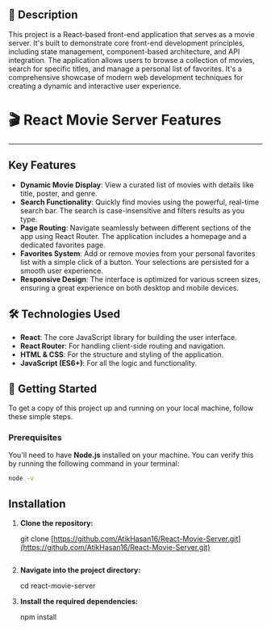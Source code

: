 ## 📝 Description

This project is a React-based front-end application that serves as a movie server. It's built to demonstrate core front-end development principles, including state management, component-based architecture, and API integration. The application allows users to browse a collection of movies, search for specific titles, and manage a personal list of favorites. It's a comprehensive showcase of modern web development techniques for creating a dynamic and interactive user experience.

# 🎬 React Movie Server Features

---

## **Key Features**

- **Dynamic Movie Display**: View a curated list of movies with details like title, poster, and genre.
- **Search Functionality**: Quickly find movies using the powerful, real-time search bar. The search is case-insensitive and filters results as you type.
- **Page Routing**: Navigate seamlessly between different sections of the app using React Router. The application includes a homepage and a dedicated favorites page.
- **Favorites System**: Add or remove movies from your personal favorites list with a simple click of a button. Your selections are persisted for a smooth user experience.
- **Responsive Design**: The interface is optimized for various screen sizes, ensuring a great experience on both desktop and mobile devices.

## 🛠️ Technologies Used

- **React**: The core JavaScript library for building the user interface.
- **React Router**: For handling client-side routing and navigation.
- **HTML & CSS**: For the structure and styling of the application.
- **JavaScript (ES6+)**: For all the logic and functionality.

## 🚀 Getting Started

To get a copy of this project up and running on your local machine, follow these simple steps.

### **Prerequisites**

You'll need to have **Node.js** installed on your machine. You can verify this by running the following command in your terminal:

````bash
node -v
````


## **Installation**

1.  **Clone the repository:**
    
    git clone [https://github.com/AtikHasan16/React-Movie-Server.git](https://github.com/AtikHasan16/React-Movie-Server.git)
    ```
2.  **Navigate into the project directory:**
    
    cd react-movie-server
    
3.  **Install the required dependencies:**
    
    npm install

